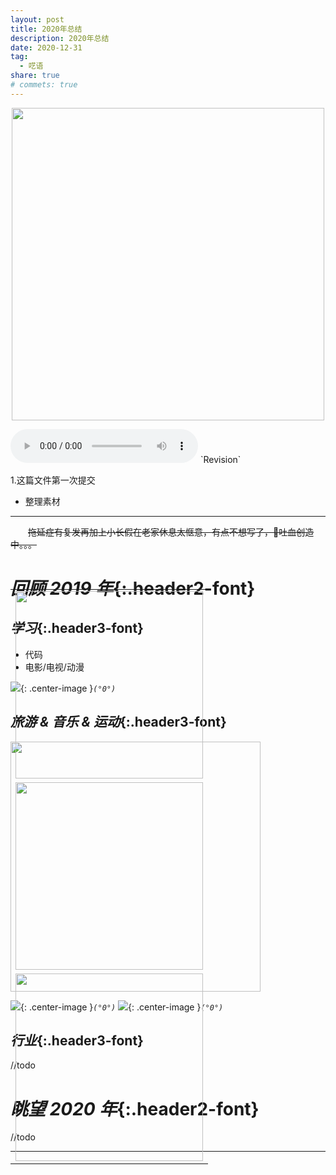 ```yaml
---
layout: post
title: 2020年总结
description: 2020年总结
date: 2020-12-31
tag:
  - 呓语
share: true
# commets: true
---
```

<!-- ![]({{site.asseturl}}/summary/2020/pic_title.jpeg){: .center-image }_`(°0°)`_ -->
<p align="center">
  <img src="{{site.asseturl}}/summary/2020/pic_title.jpeg" width="500"/>
</p>
<audio  class="center-image" controls="controls" autoplay="autoplay" loop="loop" preload="metadata">
    <source src="{{site.baseurl}}/asset/summary/2020/asongforlove.mp3" type="audio/mpeg"/>
    <b>Your browser does not support HTML5 audio element</b>
</audio>
`Revision`

1.这篇文件第一次提交
  - 整理素材

<!-- 2.这篇文件第二次提交
  - 学习篇

3.这篇文件第二次提交
  - 旅游篇 -->

---
&emsp;&emsp;~~拖延症有复发再加上小长假在老家休息太惬意，有点不想写了，🤮吐血创造中。。。~~

# _回顾 2019 年_{:.header2-font}

## _学习_{:.header3-font}
- 代码
- 电影/电视/动漫

![]({{site.asseturl}}/summary/2020/pic_contri.png){: .center-image }_`(°0°)`_

<!-- ![]({{site.asseturl}}/summary/2019/2019-pic_reading.jpg){: .center-image }_`(°0°)`_ -->

## _旅游 & 音乐 & 运动_{:.header3-font}
<!-- &emsp;&emsp;每年的旅游计划都没有落下，今年去了泰国、成都、苏州，都是很适合生活的城市，景色也很漂亮。 -->
<div style="position:relative;" >
  <img src="{{site.asseturl}}/summary/2020/pic_02.png" width="400"/>
    <table style="position:absolute;top:50%;transform:translateY(-50%);right:0%">
      <tr><td><img src="{{site.asseturl}}/summary/2020/pic_01.jpeg" width="300"/></td></tr>
      <tr><td><img src="{{site.asseturl}}/summary/2020/pic_03.png" width="300"/></td></tr>
      <tr><td><img src="{{site.asseturl}}/summary/2020/pic_04.png" width="300"/></td></tr>
    </table>
</div> 
<p></p>

![]({{site.asseturl}}/summary/2020/pic_00.jpeg){: .center-image }_`(°0°)`_
![]({{site.asseturl}}/summary/2020/pic_06.png){: .center-image }_`(°0°)`_


## _行业_{:.header3-font}
//todo

# _眺望 2020 年_{:.header2-font}
//todo


---